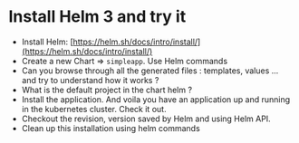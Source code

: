 # Install Helm 3 and try it


- Install Helm: [https://helm.sh/docs/intro/install/](https://helm.sh/docs/intro/install/)
- Create a new Chart => `simpleapp`. Use Helm commands
- Can you browse through all the  generated files : templates, values ... and try to understand how it works ? 
- What is the default project in the chart helm ? 
- Install the application. And voila you have an application up and running in the kubernetes cluster. Check it out.
- Checkout the revision, version saved by Helm and using Helm API.
- Clean up this installation using helm commands






